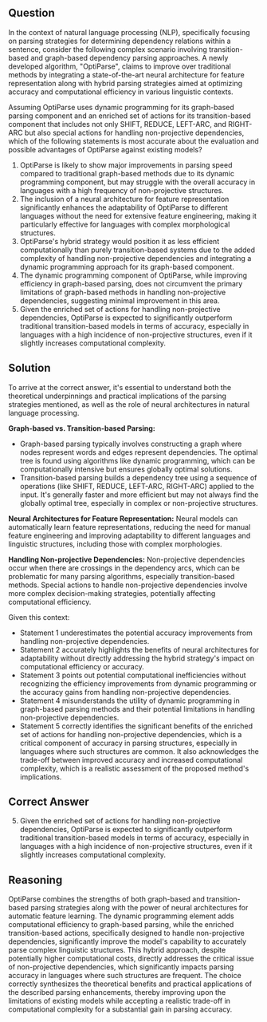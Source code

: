 ## Question
In the context of natural language processing (NLP), specifically focusing on parsing strategies for determining dependency relations within a sentence, consider the following complex scenario involving transition-based and graph-based dependency parsing approaches. A newly developed algorithm, "OptiParse", claims to improve over traditional methods by integrating a state-of-the-art neural architecture for feature representation along with hybrid parsing strategies aimed at optimizing accuracy and computational efficiency in various linguistic contexts.

Assuming OptiParse uses dynamic programming for its graph-based parsing component and an enriched set of actions for its transition-based component that includes not only SHIFT, REDUCE, LEFT-ARC, and RIGHT-ARC but also special actions for handling non-projective dependencies, which of the following statements is most accurate about the evaluation and possible advantages of OptiParse against existing models?

1. OptiParse is likely to show major improvements in parsing speed compared to traditional graph-based methods due to its dynamic programming component, but may struggle with the overall accuracy in languages with a high frequency of non-projective structures.
2. The inclusion of a neural architecture for feature representation significantly enhances the adaptability of OptiParse to different languages without the need for extensive feature engineering, making it particularly effective for languages with complex morphological structures.
3. OptiParse's hybrid strategy would position it as less efficient computationally than purely transition-based systems due to the added complexity of handling non-projective dependencies and integrating a dynamic programming approach for its graph-based component.
4. The dynamic programming component of OptiParse, while improving efficiency in graph-based parsing, does not circumvent the primary limitations of graph-based methods in handling non-projective dependencies, suggesting minimal improvement in this area.
5. Given the enriched set of actions for handling non-projective dependencies, OptiParse is expected to significantly outperform traditional transition-based models in terms of accuracy, especially in languages with a high incidence of non-projective structures, even if it slightly increases computational complexity.

## Solution
To arrive at the correct answer, it's essential to understand both the theoretical underpinnings and practical implications of the parsing strategies mentioned, as well as the role of neural architectures in natural language processing.

**Graph-based vs. Transition-based Parsing:**
- Graph-based parsing typically involves constructing a graph where nodes represent words and edges represent dependencies. The optimal tree is found using algorithms like dynamic programming, which can be computationally intensive but ensures globally optimal solutions.
- Transition-based parsing builds a dependency tree using a sequence of operations (like SHIFT, REDUCE, LEFT-ARC, RIGHT-ARC) applied to the input. It's generally faster and more efficient but may not always find the globally optimal tree, especially in complex or non-projective structures.

**Neural Architectures for Feature Representation:**
Neural models can automatically learn feature representations, reducing the need for manual feature engineering and improving adaptability to different languages and linguistic structures, including those with complex morphologies.

**Handling Non-projective Dependencies:**
Non-projective dependencies occur when there are crossings in the dependency arcs, which can be problematic for many parsing algorithms, especially transition-based methods. Special actions to handle non-projective dependencies involve more complex decision-making strategies, potentially affecting computational efficiency.

Given this context:

- Statement 1 underestimates the potential accuracy improvements from handling non-projective dependencies.
- Statement 2 accurately highlights the benefits of neural architectures for adaptability without directly addressing the hybrid strategy's impact on computational efficiency or accuracy.
- Statement 3 points out potential computational inefficiencies without recognizing the efficiency improvements from dynamic programming or the accuracy gains from handling non-projective dependencies.
- Statement 4 misunderstands the utility of dynamic programming in graph-based parsing methods and their potential limitations in handling non-projective dependencies.
- Statement 5 correctly identifies the significant benefits of the enriched set of actions for handling non-projective dependencies, which is a critical component of accuracy in parsing structures, especially in languages where such structures are common. It also acknowledges the trade-off between improved accuracy and increased computational complexity, which is a realistic assessment of the proposed method's implications.

## Correct Answer
5. Given the enriched set of actions for handling non-projective dependencies, OptiParse is expected to significantly outperform traditional transition-based models in terms of accuracy, especially in languages with a high incidence of non-projective structures, even if it slightly increases computational complexity.

## Reasoning
OptiParse combines the strengths of both graph-based and transition-based parsing strategies along with the power of neural architectures for automatic feature learning. The dynamic programming element adds computational efficiency to graph-based parsing, while the enriched transition-based actions, specifically designed to handle non-projective dependencies, significantly improve the model's capability to accurately parse complex linguistic structures. This hybrid approach, despite potentially higher computational costs, directly addresses the critical issue of non-projective dependencies, which significantly impacts parsing accuracy in languages where such structures are frequent. The choice correctly synthesizes the theoretical benefits and practical applications of the described parsing enhancements, thereby improving upon the limitations of existing models while accepting a realistic trade-off in computational complexity for a substantial gain in parsing accuracy.